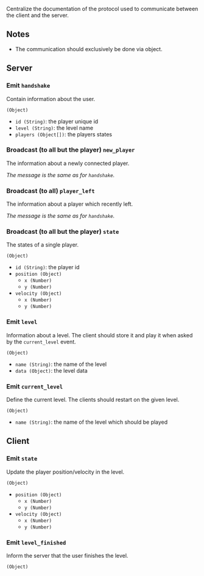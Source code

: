 Centralize the documentation of the protocol used to communicate between the
client and the server.


## Notes

- The communication should exclusively be done via object.


## Server

### Emit `handshake`

Contain information about the user.

`(Object)`
  - `id (String)`: the player unique id
  - `level (String)`: the level name
  - `players (Object[])`: the players states

### Broadcast (to all but the player) `new_player`

The information about a newly connected player.

_The message is the same as for `handshake`._

### Broadcast (to all) `player_left`

The information about a player which recently left.

_The message is the same as for `handshake`._

### Broadcast (to all but the player) `state`

The states of a single player.

`(Object)`
  - `id (String)`: the player id
  - `position (Object)`
    - `x (Number)`
    - `y (Number)`
  - `velocity (Object)`
    - `x (Number)`
    - `y (Number)`

### Emit `level`

Information about a level. The client should store it and play it when asked by
the `current_level` event.

`(Object)`
  - `name (String)`: the name of the level
  - `data (Object)`: the level data

### Emit `current_level`

Define the current level. The clients should restart on the given level.

`(Object)`
  - `name (String)`: the name of the level which should be played


## Client

### Emit `state`

Update the player position/velocity in the level.

`(Object)`
  - `position (Object)`
    - `x (Number)`
    - `y (Number)`
  - `velocity (Object)`
    - `x (Number)`
    - `y (Number)`

### Emit `level_finished`

Inform the server that the user finishes the level.

`(Object)`
